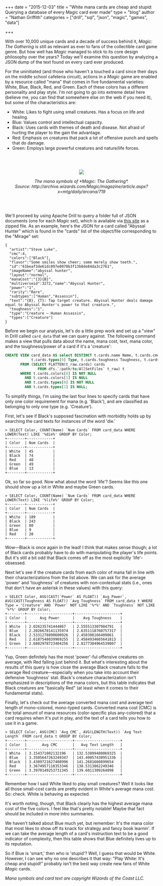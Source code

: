 +++
date = "2015-12-03"
title = "White mana cards are cheap and stupid: Querying a database of every Magic card ever made"
type = "blog"
author = "Nathan Griffith"
categories = ["drill", "sql", "json", "magic", "games", "data"]

+++

With over 10,000 unique cards and a decade of success behind it, *Magic: The Gathering* is still as relevant as ever to 
fans of the collectible card game genre. But how well has *Magic* managed to stick to its core design philosophy over
the years? Today we'll examine this question by analyzing a JSON dump of the text found on every card ever produced.

For the uninitiated (and those who haven't a touched a card since their days on the middle school cafeteria circuit),
actions in a *Magic* game are enabled by a resource called "mana" that comes in five fundamental varieties: White, Blue,
Black, Red, and Green. Each of these colors has a different personality and play style. I'm not going to go into extreme
detail here (believe me, you can find that somewhere else on the web if you need it), but some of the characteristics
are:

+ White: Likes to fight using small creatures. Has a focus on life and healing.
+ Blue: Values control and intellectual capacity.
+ Black: Uses cards with themes of death and disease. Not afraid of hurting the player to the gain the advantage.
+ Red: Emphasis on creatures that pack a lot of offensive punch and spells that do damage.
+ Green: Employs large powerful creatures and nature/life forces.

<br>
<br>
<p style="text-align: center;">
<img style="max-width: 100%;" src="/img/mtg_mana.jpg">
</p>
<p style="text-align: center; font-style: italic;">The mana symbols of *Magic: The Gathering*.<br>Source: http://archive.wizards.com/Magic/magazine/article.aspx?x=mtg/daily/arcana/719</p>
<br>
<br>

We'll proceed by using Apache Drill to query a folder full of JSON documents (one for each *Magic* set), which is
available via [this site](http://mtgjson.com) as a zipped file. As an example, here's the JSON for a card called
"Abyssal Hunter" which is found in the "cards" list of the object/file corresponding to the "Mirage" set:

```
{
  "artist":"Steve Luke",
  "cmc":4,
  "colors":["Black"],
  "flavor":"Some smiles show cheer; some merely show teeth.",
  "id":"61beaf3de61dc097e0070b3f13b8de84da3c2761",
  "imageName":"abyssal hunter",
  "layout":"normal",
  "manaCost":"{3}{B}",
  "multiverseid":3272,"name":"Abyssal Hunter",
  "power":"1",
  "rarity":"Rare",
  "subtypes":["Human","Assassin"],
  "text":"{B}, {T}: Tap target creature. Abyssal Hunter deals damage equal to Abyssal Hunter's power to that creature.",
  "toughness":"1",
  "type":"Creature — Human Assassin",
  "types":["Creature"]
}
```

Before we begin our analysis, let's do a little prep work and set up a "view" in Drill called `card_data` that we can
query against. The following command makes a view that pulls data about the name, mana cost, text, mana color, and the
toughness/power of a card if it's a 'creature':

```sql
CREATE VIEW card_data AS select DISTINCT t.cards.name Name, t.cards.cmc CMC, t.cards.text Text, t.cards.colors[0] Color,
            t.cards.types[0] Type, t.cards.toughness Toughness, t.cards.`power` `Power`
       FROM (SELECT FLATTEN(t_raw.cards) cards
               FROM dfs.`/path/to/AllSetFiles` t_raw) t
       WHERE t.cards.colors[0] IS NOT NULL
         AND t.cards.colors[1] IS NULL
         AND t.cards.types[0] IS NOT NULL
         AND t.cards.types[1] IS NULL;
```

To simplify things, I'm using the last four lines to specify cards that have only one color requirement for mana (e.g.
'Black'), and are classified as belonging to only one type (e.g. 'Creature').

First, let's see if Black's supposed fascination with morbidity holds up by searching the card texts for instances of
the word 'die.'

```
> SELECT Color, COUNT(Name) `Num Cards` FROM card_data WHERE LOWER(Text) LIKE '%die%' GROUP BY Color;
+--------+------------+
| Color  | Num Cards  |
+--------+------------+
| White  | 45         |
| Black  | 74         |
| Red    | 48         |
| Green  | 49         |
| Blue   | 13         |
+--------+------------+
```

Ok, so far so good. Now what about the word 'life'? Seems like this one should show up a lot in White and maybe Green
cards.

```
> SELECT Color, COUNT(Name) `Num Cards` FROM card_data WHERE LOWER(Text) LIKE '%life%' GROUP BY Color;
+--------+------------+
| Color  | Num Cards  |
+--------+------------+
| White  | 189        |
| Black  | 243        |
| Green  | 80         |
| Blue   | 9          |
| Red    | 20         |
+--------+------------+
```

Wow&mdash;Black is once again in the lead! I think that makes sense though; a lot of Black cards probably
have to do with manipulating the player's life points. But it's still a bit odd that Black comes off as the most
explicitly 'life'-obsessed.

Next let's see if the creature cards from each color of mana fall in line with their characterizations from the list
above. We can ask for the average 'power' and 'toughness' of creatures with non-contextual stats (i.e., ones that don't
have an asterisk in these values) with this query:

```
> SELECT Color, AVG(CAST(`Power` AS FLOAT)) `Avg Power`, AVG(CAST(Toughness AS FLOAT)) `Avg Toughness` FROM card_data t WHERE Type = 'Creature' AND `Power` NOT LIKE '%*%' AND `Toughness` NOT LIKE '%*%' GROUP BY Color;
+--------+---------------------+---------------------+
| Color  |      Avg Power      |    Avg Toughness    |
+--------+---------------------+---------------------+
| White  | 2.026235741444867   | 2.555513307984791   |
| Blue   | 2.2026678141135974  | 2.6351118760757317  |
| Black  | 2.5331278890600926  | 2.450308166409861   |
| Red    | 2.6187548039969255  | 2.4584934665641813  |
| Green  | 2.6882978723404256  | 2.8177304964539007  |
+--------+---------------------+---------------------+
```

Yup, Green definitely has the most 'power'-ful offensive creatures on average, with Red falling just behind it. But
what's interesting about the results of this query is how close the average Black creature falls to the average Red
creature&mdash;especially when you take into account their defensive 'toughness' stat. Black's creature characterization
isn't emphasized in descriptions of the mana colors, but this table indicates that Black creatures are "basically Red"
(at least when it comes to their fundamental stats).

Finally, let's check out the average converted mana cost and average text length of mono-colored, mono-typed cards.
Converted mana cost (CMC) is the total amount of mana resources (color-specific plus any-colored) that a card requires
when it's put in play, and the text of a card tells you how to use it in a game.

```
> SELECT Color, AVG(CMC) `Avg CMC`, AVG(LENGTH(Text)) `Avg Text Length` FROM card_data t GROUP BY Color;
+--------+---------------------+---------------------+
| Color  |       Avg CMC       |   Avg Text Length   |
+--------+---------------------+---------------------+
| White  | 3.154371002132196   | 132.53899480069325  |
| Blue   | 3.3505647263249347  | 143.49057430951336  |
| Black  | 3.4389721627408996  | 141.2681660899654   |
| Red    | 3.3674957118353346  | 138.5313862249346   |
| Green  | 3.3970149253731345  | 139.6011309264898   |
+--------+---------------------+---------------------+
```

Remember how I said White liked to play small creatures? Well it looks like all those small-cost cards are pretty
evident in White's average mana cost. So: check. White is behaving as expected.

It's worth noting, though, that Black clearly has the highest average mana cost of the five colors. I feel like that's
pretty notable! Maybe that fact should be included in more intro summaries.

We haven't talked about Blue much yet, but remember: It's the mana color that most likes to show off its knack for
strategy and fancy book learnin'. If we can take the average length of a card's instruction text to be a good indicator
of complexity, then this table shows that Blue definitely lives up to its reputation.

So if Blue is 'smart,' then who is 'stupid'? Well, I guess that would be White. However, I can see why no one describes
it that way: "Play White: It's cheap and stupid!" probably isn't the best way create new fans of White *Magic* cards.

*Mana symbols and card text are copyright Wizards of the Coast LLC.*
